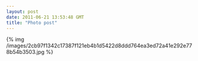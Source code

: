 ```yaml
---
layout: post
date: 2011-06-21 13:53:48 GMT
title: "Photo post"
---
```

{% img /images/2cb97f1342c17387f121eb4b1d5422d8ddd764ea3ed72a41e292e778b54b3503.jpg %}

<p> </p>